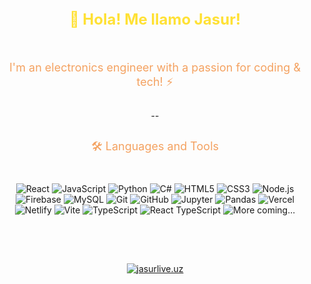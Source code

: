 <div align="center" style="display: flex; flex-direction: column; align-items: center; gap: 10px;">

  <p style="font-size: 24px; font-weight: bold; color: #FFE135;">👋 Hola! Me llamo Jasur!</p>

  <p style="font-size: 18px; color: #F4A261;">I'm an electronics engineer with a passion for coding & tech! ⚡</p>
--
<p style="font-size: 18px; color: #F4A261;">🛠️ Languages and Tools</p>

<p>
  
  <img src="https://img.shields.io/badge/-React-61DAFB?logo=react&logoColor=black&style=flat" alt="React" />
  <img src="https://img.shields.io/badge/-JavaScript-F7DF1E?logo=javascript&logoColor=black&style=flat" alt="JavaScript" />
  <img src="https://img.shields.io/badge/-Python-3776AB?logo=python&logoColor=white&style=flat" alt="Python" />
  <img src="https://img.shields.io/badge/-C%23-9b4dca?logo=c-sharp&logoColor=white&style=flat" alt="C#" />
  <img src="https://img.shields.io/badge/-HTML5-E34F26?logo=html5&logoColor=white&style=flat" alt="HTML5" />
  <img src="https://img.shields.io/badge/-CSS3-1572B6?logo=css3&logoColor=white&style=flat" alt="CSS3" />
  <img src="https://img.shields.io/badge/-Node.js-339933?logo=node.js&logoColor=white&style=flat" alt="Node.js" />
  <img src="https://img.shields.io/badge/-Firebase-FFCA28?logo=firebase&logoColor=black&style=flat" alt="Firebase" />
  <img src="https://img.shields.io/badge/-MySQL-4479A1?logo=mysql&logoColor=white&style=flat" alt="MySQL" />
  <img src="https://img.shields.io/badge/-Git-F05032?logo=git&logoColor=white&style=flat" alt="Git" />
  <img src="https://img.shields.io/badge/-GitHub-181717?logo=github&logoColor=white&style=flat" alt="GitHub" />
  <img src="https://img.shields.io/badge/-Jupyter-F37626?logo=jupyter&logoColor=white&style=flat" alt="Jupyter" />
  <img src="https://img.shields.io/badge/-Pandas-150458?logo=pandas&logoColor=white&style=flat" alt="Pandas" />
  <img src="https://img.shields.io/badge/-Vercel-000000?logo=vercel&logoColor=white&style=flat" alt="Vercel" />
  <img src="https://img.shields.io/badge/-Netlify-00C7B7?logo=netlify&logoColor=white&style=flat" alt="Netlify" />
  <img src="https://img.shields.io/badge/-Vite-646CFF?logo=vite&logoColor=white&style=flat" alt="Vite" />
  <img src="https://img.shields.io/badge/-TypeScript-3178C6?logo=typescript&logoColor=white&style=flat" alt="TypeScript" />
  <img src="https://img.shields.io/badge/-React%20TS-61DAFB?logo=react&logoColor=black&style=flat" alt="React TypeScript" />
  <img src="https://img.shields.io/badge/-More%20coming...-E0E0E0?logo=hourglass&logoColor=black&style=flat" alt="More coming..." />



</p>

---
<p align="center">
  <a href="https://jasurlive.uz" target="_blank">
    <img src="https://readme-typing-svg.herokuapp.com?font=Fira+Code&size=24&pause=1000&color=F7A41D&center=true&vCenter=true&width=450&lines=Visit+My+Website!;jasurlive.uz+🚀" alt="jasurlive.uz">
  </a>
</p>
</div>

